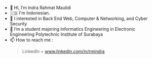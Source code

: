 - 👋 Hi, I’m Indra Rahmat Maulidi
- 🇮🇩 I'm Indonesian.
- 👀 I interested in Back End Web, Computer & Networking, and Cyber Security
- 🌱 I’m a student majoring Informatics Engineering in Electronic Engineering Polytechnic Institute of Surabaya
- 📫 How to reach me :
  > LinkedIn = www.linkedin.com/in/rmindra
